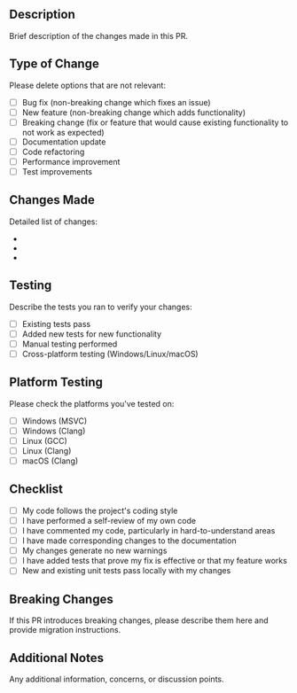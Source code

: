 ## Description

Brief description of the changes made in this PR.

## Type of Change

Please delete options that are not relevant:

- [ ] Bug fix (non-breaking change which fixes an issue)
- [ ] New feature (non-breaking change which adds functionality)
- [ ] Breaking change (fix or feature that would cause existing functionality to not work as expected)
- [ ] Documentation update
- [ ] Code refactoring
- [ ] Performance improvement
- [ ] Test improvements

## Changes Made

Detailed list of changes:

- 
- 
- 

## Testing

Describe the tests you ran to verify your changes:

- [ ] Existing tests pass
- [ ] Added new tests for new functionality
- [ ] Manual testing performed
- [ ] Cross-platform testing (Windows/Linux/macOS)

## Platform Testing

Please check the platforms you've tested on:

- [ ] Windows (MSVC)
- [ ] Windows (Clang)
- [ ] Linux (GCC)
- [ ] Linux (Clang)
- [ ] macOS (Clang)

## Checklist

- [ ] My code follows the project's coding style
- [ ] I have performed a self-review of my own code
- [ ] I have commented my code, particularly in hard-to-understand areas
- [ ] I have made corresponding changes to the documentation
- [ ] My changes generate no new warnings
- [ ] I have added tests that prove my fix is effective or that my feature works
- [ ] New and existing unit tests pass locally with my changes

## Breaking Changes

If this PR introduces breaking changes, please describe them here and provide migration instructions.

## Additional Notes

Any additional information, concerns, or discussion points.